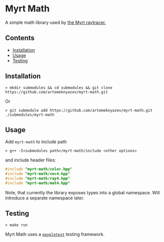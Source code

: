 # Myrt Math

A simple math library used by [the Myrt raytracer.](https://github.com/artemeknyazev/myrt)

## Contents

* [Installation](https://github.com/artemeknyazev/myrt-math#installation)
* [Usage](https://github.com/artemeknyazev/myrt-math#usage)
* [Testing](https://github.com/artemeknyazev/myrt-math#testing)

## Installation

```shell
> mkdir submodules && cd submodules && git clone https://github.com/artemeknyazev/myrt-math.git
```
Or
```shell
> git submodule add https://github.com/artemeknyazev/myrt-math.git ./submodules/myrt-math
```

## Usage

Add `myrt-math` to include path

```shell
> g++ -I<submodules path>/myrt-math/include <other options>
```
and include header files:
```cpp
#include "myrt-math/color.hpp"
#include "myrt-math/vec4.hpp"
#include "myrt-math/ray4.hpp"
#include "myrt-math/mat4.hpp"
```

Note, that currently the library exposes types into a global namespace. Will introduce a separate namespace later.

## Testing

```shell
> make run
```

Myrt Math uses a [`googletest`](https://github.com/google/googletest) testing framework.
